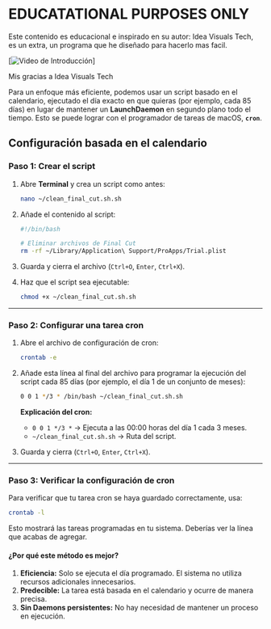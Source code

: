 # EDUCATATIONAL PURPOSES ONLY

Este contenido es educacional e inspirado en su autor: Idea Visuals Tech, es un extra, un programa que he diseñado para hacerlo mas facil.

[![Video de Introducción](https://youtu.be/YOdxlBLbekc?si=78g5_6U5H1hhrHQN)]

Mis gracias a Idea Visuals Tech

Para un enfoque más eficiente, podemos usar un script basado en el calendario, ejecutado el día exacto en que quieras (por ejemplo, cada 85 días) en lugar de mantener un **LaunchDaemon** en segundo plano todo el tiempo. Esto se puede lograr con el programador de tareas de macOS, **`cron`**.

## Configuración basada en el calendario

### Paso 1: Crear el script
1. Abre **Terminal** y crea un script como antes:
   ```bash
   nano ~/clean_final_cut.sh.sh
   ```
2. Añade el contenido al script:
   ```bash
   #!/bin/bash

   # Eliminar archivos de Final Cut
   rm -rf ~/Library/Application\ Support/ProApps/Trial.plist
   ```

3. Guarda y cierra el archivo (`Ctrl+O`, `Enter`, `Ctrl+X`).

4. Haz que el script sea ejecutable:
   ```bash
   chmod +x ~/clean_final_cut.sh.sh
   ```

---

### Paso 2: Configurar una tarea cron

1. Abre el archivo de configuración de cron:
   ```bash
   crontab -e
   ```

2. Añade esta línea al final del archivo para programar la ejecución del script cada 85 días (por ejemplo, el día 1 de un conjunto de meses):
   ```bash
   0 0 1 */3 * /bin/bash ~/clean_final_cut.sh.sh
   ```

   **Explicación del cron:**
   - `0 0 1 */3 *` -> Ejecuta a las 00:00 horas del día 1 cada 3 meses.
   - `~/clean_final_cut.sh.sh` -> Ruta del script.

3. Guarda y cierra (`Ctrl+O`, `Enter`, `Ctrl+X`).

---

### Paso 3: Verificar la configuración de cron
Para verificar que tu tarea cron se haya guardado correctamente, usa:
```bash
crontab -l
```

Esto mostrará las tareas programadas en tu sistema. Deberías ver la línea que acabas de agregar.

#### ¿Por qué este método es mejor?
1. **Eficiencia:** Solo se ejecuta el día programado. El sistema no utiliza recursos adicionales innecesarios.
2. **Predecible:** La tarea está basada en el calendario y ocurre de manera precisa.
3. **Sin Daemons persistentes:** No hay necesidad de mantener un proceso en ejecución.
